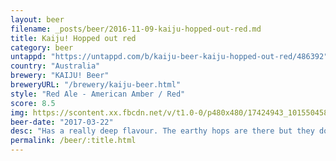 ```yaml
---
layout: beer
filename: _posts/beer/2016-11-09-kaiju-hopped-out-red.md
title: Kaiju! Hopped out red
category: beer
untappd: "https://untappd.com/b/kaiju-beer-kaiju-hopped-out-red/486392"
country: "Australia"
brewery: "KAIJU! Beer"
breweryURL: "/brewery/kaiju-beer.html"
style: "Red Ale - American Amber / Red"
score: 8.5
img: https://scontent.xx.fbcdn.net/v/t1.0-0/p480x480/17424943_10155045838858745_2291976217252352890_n.jpg?oh=cc34c7771b649930b3813c26bc58e484&oe=59C86E00
beer-date: "2017-03-22"
desc: "Has a really deep flavour. The earthy hops are there but they don’t take away from this being a red ale. Overall it’s really well balanced and easy drinking"
permalink: /beer/:title.html
---
```

